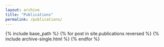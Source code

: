 ```yaml
---
layout: archive
title: "Publications"
permalink: /publications/
---
```


{% include base_path %}
{% for post in site.publications reversed %}
  {% include archive-single.html %}
{% endfor %}
